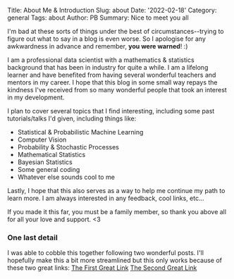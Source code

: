 Title: About Me & Introduction
Slug: about
Date: '2022-02-18'
Category: general
Tags: about
Author: PB
Summary: Nice to meet you all

I'm bad at these sorts of things under the best of circumstances--trying to figure out what to say in a blog is even worse. So I apologise for any awkwardness in advance and remember, **you were warned**! :) 

I am a professional data scientist with a mathematics & statistics background that has been in industry for quite a while. I am a lifelong learner and have benefited from having several wonderful teachers and mentors in my career. I hope that this blog in some small way repays the kindness I've received from so many wonderful people that took an interest in my development.  

I plan to cover several topics that I find interesting, including some past tutorials/talks I'd given, including things like: <br/>
* Statistical & Probabilistic Machine Learning
* Computer Vision
* Probability & Stochastic Processes
* Mathematical Statistics
* Bayesian Statistics
* Some general coding
* Whatever else sounds cool to me

Lastly, I hope that this also serves as a way to help me continue my path to learn more.  I am always interested in any feedback, cool links, etc...

If you made it this far, you must be a family member, so thank you above all for all your love and support. <3

### One last detail
I was able to cobble this together following two wonderful posts.  I'll hopefully make this a bit more streamlined but this only works because of these two great links:
[The First Great Link](https://opensource.com/article/19/5/run-your-blog-github-pages-python)
[The Second Great Link](https://www.dataquest.io/blog/how-to-setup-a-data-science-blog/)
